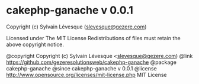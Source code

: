 cakephp-ganache v 0.0.1
=======================

Copyright (c) Sylvain Lévesque (slevesque@gezere.com)

Licensed under The MIT License
Redistributions of files must retain the above copyright notice.

@copyright     Copyright (c) Sylvain Lévesque <slevesque@gezere.com)
@link          https://github.com/gezeresolutionsweb/cakephp-ganache
@package       cakephp-ganache
@since         cakephp-ganache v 0.0.1
@license       http://www.opensource.org/licenses/mit-license.php MIT License
